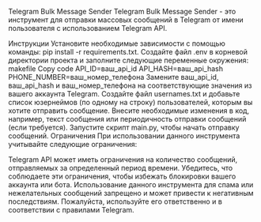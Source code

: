 Telegram Bulk Message Sender
Telegram Bulk Message Sender - это инструмент для отправки массовых сообщений в Telegram от имени пользователя с использованием Telegram API.

Инструкции
Установите необходимые зависимости с помощью команды: pip install -r requirements.txt.
Создайте файл .env в корневой директории проекта и заполните следующие переменные окружения:
makefile
Copy code
API_ID=ваш_api_id
API_HASH=ваш_api_hash
PHONE_NUMBER=ваш_номер_телефона
Замените ваш_api_id, ваш_api_hash и ваш_номер_телефона на соответствующие значения из вашего аккаунта Telegram.
Создайте файл usernames.txt и добавьте список юзернеймов (по одному на строку) пользователей, которым вы хотите отправить сообщение.
Внесите необходимые изменения в код, например, текст сообщения или периодичность отправки сообщений (если требуется).
Запустите скрипт main.py, чтобы начать отправку сообщений.
Ограничения
При использовании данного инструмента учитывайте следующие ограничения:

Telegram API может иметь ограничения на количество сообщений, отправляемых за определенный период времени. Убедитесь, что соблюдаете эти ограничения, чтобы избежать блокировки вашего аккаунта или бота.
Использование данного инструмента для спама или нежелательных сообщений запрещено и может привести к негативным последствиям. Пожалуйста, используйте его ответственно и в соответствии с правилами Telegram.
